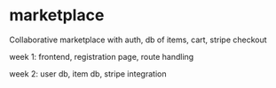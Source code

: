 # marketplace

Collaborative marketplace with auth, db of items, cart, stripe checkout

week 1:
frontend, registration page, route handling

week 2:
user db, item db, stripe integration
